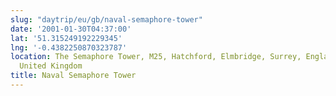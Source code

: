 ```yaml
---
slug: "daytrip/eu/gb/naval-semaphore-tower"
date: '2001-01-30T04:37:00'
lat: '51.315249192229345'
lng: '-0.4382250870323787'
location: The Semaphore Tower, M25, Hatchford, Elmbridge, Surrey, England, KT11 1PH,
  United Kingdom
title: Naval Semaphore Tower
---
```



